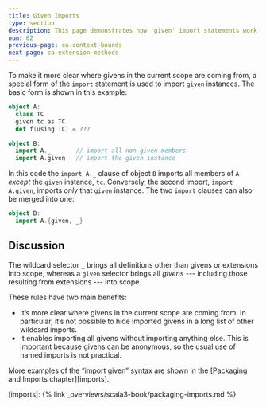 ```yaml
---
title: Given Imports
type: section
description: This page demonstrates how 'given' import statements work in Scala 3.
num: 62
previous-page: ca-context-bounds
next-page: ca-extension-methods
---
```



To make it more clear where givens in the current scope are coming from, a special form of the `import` statement is used to import `given` instances.
The basic form is shown in this example:

```scala
object A:
  class TC
  given tc as TC
  def f(using TC) = ???

object B:
  import A._       // import all non-given members
  import A.given   // import the given instance
```

In this code the `import A._` clause of object `B` imports all members of `A` *except* the `given` instance, `tc`.
Conversely, the second import, `import A.given`, imports *only* that `given` instance.
The two `import` clauses can also be merged into one:

```scala
object B:
  import A.{given, _}
```


## Discussion

The wildcard selector `_` brings all definitions other than givens or extensions into scope, whereas a `given` selector brings all *givens* --- including those resulting from extensions --- into scope.

These rules have two main benefits:

- It’s more clear where givens in the current scope are coming from.
  In particular, it’s not possible to hide imported givens in a long list of other wildcard imports.
- It enables importing all givens without importing anything else.
  This is important because givens can be anonymous, so the usual use of named imports is not practical.

More examples of the “import given” syntax are shown in the [Packaging and Imports chapter][imports].


[imports]: {% link _overviews/scala3-book/packaging-imports.md %}
